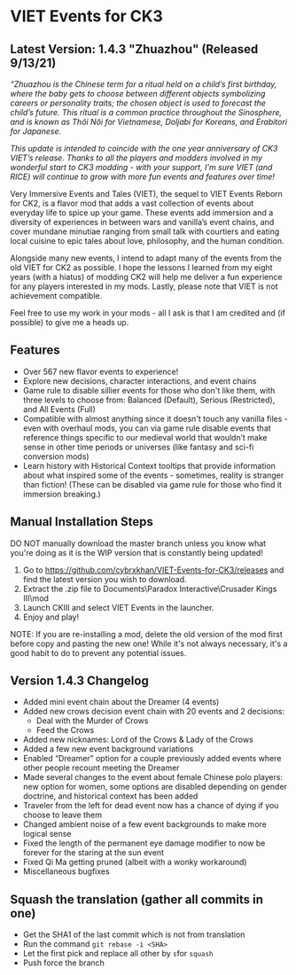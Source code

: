 # VIET Events for CK3

## Latest Version: 1.4.3 "Zhuazhou" (Released 9/13/21)

_“Zhuazhou is the Chinese term for a ritual held on a child’s first birthday, where the baby gets to choose between different objects symbolizing careers or personality traits; the chosen object is used to forecast the child’s future. This ritual is a common practice throughout the Sinosphere, and is known as Thôi Nôi for Vietnamese, Doljabi for Koreans, and Erabitori for Japanese._

_This update is intended to coincide with the one year anniversary of CK3 VIET’s release. Thanks to all the players and modders involved in my wonderful start to CK3 modding - with your support, I'm sure VIET (and RICE) will continue to grow with more fun events and features over time!_

Very Immersive Events and Tales (VIET), the sequel to VIET Events Reborn for CK2, is a flavor mod that adds a vast collection of events about everyday life to spice up your game. These events add immersion and a diversity of experiences in between wars and vanilla’s event chains, and cover mundane minutiae ranging from small talk with courtiers and eating local cuisine to epic tales about love, philosophy, and the human condition.

Alongside many new events, I intend to adapt many of the events from the old VIET for CK2 as possible. I hope the lessons I learned from my eight years (with a hiatus) of modding CK2 will help me deliver a fun experience for any players interested in my mods. Lastly, please note that VIET is not achievement compatible.

Feel free to use my work in your mods - all I ask is that I am credited and (if possible) to give me a heads up.

## Features

- Over 567 new flavor events to experience!
- Explore new decisions, character interactions, and event chains
- Game rule to disable sillier events for those who don't like them, with three levels to choose from: Balanced (Default), Serious (Restricted), and All Events (Full)
- Compatible with almost anything since it doesn't touch any vanilla files - even with overhaul mods, you can via game rule disable events that reference things specific to our medieval world that wouldn’t make sense in other time periods or universes (like fantasy and sci-fi conversion mods)
- Learn history with Historical Context tooltips that provide information about what inspired some of the events - sometimes, reality is stranger than fiction! (These can be disabled via game rule for those who find it immersion breaking.)


## Manual Installation Steps

DO NOT manually download the master branch unless you know what you're doing as it is the WIP version that is constantly being updated!

1. Go to https://github.com/cybrxkhan/VIET-Events-for-CK3/releases and find the latest version you wish to download.
2. Extract the .zip file to Documents\Paradox Interactive\Crusader Kings III\mod
3. Launch CKIII and select VIET Events in the launcher.
4. Enjoy and play!

NOTE: If you are re-installing a mod, delete the old version of the mod first before copy and pasting the new one! While it's not always necessary, it's a good habit to do to prevent any potential issues.


## Version 1.4.3 Changelog

- Added mini event chain about the Dreamer (4 events)
- Added new crows decision event chain with 20 events and 2 decisions:
    - Deal with the Murder of Crows
    - Feed the Crows
- Added new nicknames: Lord of the Crows & Lady of the Crows
- Added a few new event background variations
- Enabled “Dreamer” option for a couple previously added events where other people recount meeting the Dreamer
- Made several changes to the event about female Chinese polo players: new option for women, some options are disabled depending on gender doctrine, and historical context has been added
- Traveler from the left for dead event now has a chance of dying if you choose to leave them
- Changed ambient noise of a few event backgrounds to make more logical sense
- Fixed the length of the permanent eye damage modifier to now be forever for the staring at the sun event
- Fixed Qi Ma getting pruned (albeit with a wonky workaround)
- Miscellaneous bugfixes

## Squash the translation (gather all commits in one)

- Get the SHA1 of the last commit which is not from translation
- Run the command
`git rebase -i <SHA>`
- Let the first pick and replace all other by `s`for `squash`
- Push force the branch

